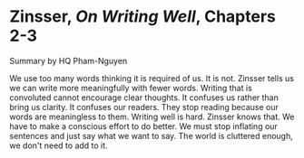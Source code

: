 # Zinsser, _On Writing Well_, Chapters 2-3

Summary by HQ Pham-Nguyen

We use too many words thinking it is required of us. It is not. Zinsser tells us we can write more meaningfully with fewer words. Writing that is convoluted cannot encourage clear thoughts. It confuses us rather than bring us clarity. It confuses our readers. They stop reading because our words are meaningless to them. Writing well is hard. Zinsser knows that. We have to make a conscious effort to do better. We must stop inflating our sentences and just say what we want to say. The world is cluttered enough, we don't need to add to it.
	

